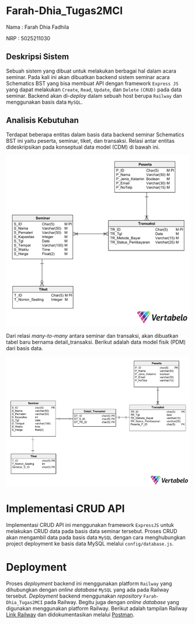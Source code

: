 # Farah-Dhia_Tugas2MCI

Nama : Farah Dhia Fadhila

NRP : 5025211030

## Deskripsi Sistem
Sebuah sistem yang dibuat untuk melakukan berbagai hal dalam acara seminar. Pada kali ini akan dibuatkan backend sistem seminar acara Schematics BST yang bisa membuat API dengan framework `Express JS` yang dapat melakukan `Create`, `Read`, `Update`, dan `Delete` `(CRUD)` pada data seminar. Backend akan di-*deploy* dalam sebuah host berupa `Railway` dan menggunakan basis data `MySQL`.

## Analisis Kebutuhan
Terdapat beberapa entitas dalam basis data backend seminar Schematics BST ini yaitu peserta, seminar, tiket, dan transaksi. Relasi antar entitas dideskripsikan pada konseptual data model (CDM) di bawah ini. 

![gambarCDM](https://github.com/farah-dhiaf/Farah-Dhia_Tugas2MCI/blob/1f7d744f070f2c65206cb4a594d863a1ec5d70ad/CDM%20dan%20PDM/Seminar_CDM.png)

Dari relasi *many-to-many* antara seminar dan transaksi, akan dibuatkan tabel baru bernama detail_transaksi. Berikut adalah data model fisik (PDM) dari basis data.

![gambarPDM](https://github.com/farah-dhiaf/Farah-Dhia_Tugas2MCI/blob/1f7d744f070f2c65206cb4a594d863a1ec5d70ad/CDM%20dan%20PDM/Seminar_PDM.png)

# Implementasi CRUD API
Implementasi CRUD API ini menggunakan framework `ExpressJS` untuk melakukan CRUD data pada basis data seminar tersebut. Proses CRUD akan mengambil data pada basis data `MySQL` dengan cara menghubungkan project deployment ke basis data MySQL melalui `config/database.js`.

# Deployment
Proses *deployment* backend ini menggunakan platform `Railway` yang dihubungkan dengan *online database* `MySQL` yang ada pada Railway tersebut. *Deployment* backend menggunakan *repository* `Farah-Dhia_Tugas2MCI` pada Railway. Begitu juga dengan *online database* yang digunakan menggunakan platform Railway. Berikut adalah tampilan Railway [Link Railway](https://farah-dhiatugas2mci-production.up.railway.app/) dan didokumentasikan melalui [Postman](https://documenter.getpostman.com/view/26744386/2s93XsXm9Z).
